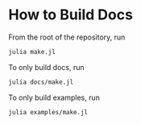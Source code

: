 # How to Build Docs

From the root of the repository, run

```sh
julia make.jl
```

To only build docs, run

```sh
julia docs/make.jl
```

To only build examples, run

```sh
julia examples/make.jl
```